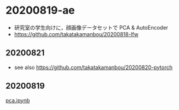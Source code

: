 # 20200819-ae

- 研究室の学生向けに，顔画像データセットで PCA & AutoEncoder
- https://github.com/takatakamanbou/20200818-lfw

## 20200821

- see also https://github.com/takatakamanbou/20200820-pytorch

## 20200819

[pca.ipynb](./pca.ipynb)
